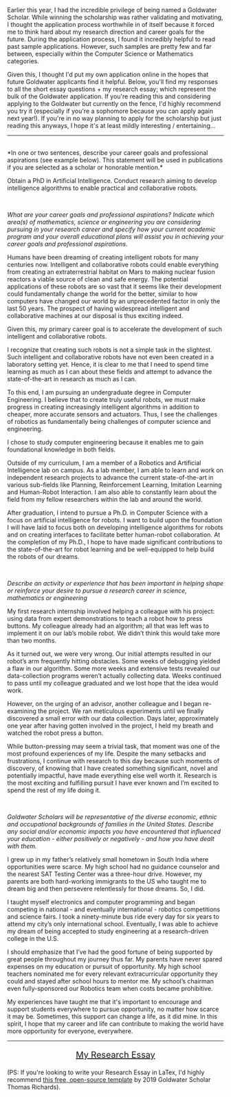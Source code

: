 Earlier this year, I had the incredible privilege of being named a Goldwater Scholar. While winning the scholarship was rather validating and motivating, I thought the application process worthwhile in of itself because it forced me to think hard about my research direction and career goals for the future. During the application process, I found it incredibly helpful to read past sample applications. However, such samples are pretty few and far between, especially within the Computer Science or Mathematics categories.

Given this, I thought I'd put my own application online in the hopes that future Goldwater applicants find it helpful. Below, you'll find my responses to all the short essay questions + my research essay; which represent the bulk of the Goldwater application. If you're reading this and considering applying to the Goldwater but currently on the fence, I'd highly recommend you try it (especially if you're a sophomore because you can apply again next year!). If you're in no way planning to apply for the scholarship but just reading this anyways, I hope it's at least mildly interesting / entertaining...

---

<br>
*In one or two sentences, describe your career goals and professional aspirations (see example below). This statement will be used in publications if you are selected as a scholar or honorable mention.*

Obtain a PhD in Artificial Intelligence. Conduct research aiming to develop intelligence algorithms to enable practical and collaborative robots.

<br>



*What are your career goals and professional aspirations? Indicate which area(s) of mathematics, science or engineering you are considering pursuing in your research career and specify how your current academic program and your overall educational plans will assist you in achieving your career goals and professional aspirations.*

Humans have been dreaming of creating intelligent robots for many centuries now. Intelligent and collaborative robots could enable everything from creating an extraterrestrial habitat on Mars to making nuclear fusion reactors a viable source of clean and safe energy. The potential applications of these robots are so vast that it seems like their development could fundamentally change the world for the better, similar to how computers have changed our world by an unprecedented factor in only the last 50 years. The prospect of having widespread intelligent and collaborative machines at our disposal is thus exciting indeed.
 
Given this, my primary career goal is to accelerate the development of such intelligent and collaborative robots.


I recognize that creating such robots is not a simple task in the slightest. Such intelligent and collaborative robots have not even been created in a laboratory setting yet. Hence, it is clear to me that I need to spend time learning as much as I can about these fields and attempt to advance the state-of-the-art in research as much as I can.

 To this end, I am pursuing an undergraduate degree in Computer Engineering. I believe that to create truly useful robots, we must make progress in creating increasingly intelligent algorithms in addition to cheaper, more accurate sensors and actuators. Thus, I see the challenges of robotics as fundamentally being challenges of computer science and engineering.

I chose to study computer engineering because it enables me to gain foundational knowledge in both fields.

Outside of my curriculum, I am a member of a Robotics and Artificial Intelligence lab on campus. As a lab member, I am able to learn and work on independent research projects to advance the current state-of-the-art in various sub-fields like Planning, Reinforcement Learning, Imitation Learning and Human-Robot Interaction. I am also able to constantly learn about the field from my fellow researchers within the lab and around the world.



After graduation, I intend to pursue a Ph.D. in Computer Science with a focus on artificial intelligence for robots. I want to build upon the foundation I will have laid to focus both on developing intelligence algorithms for robots and on creating interfaces to facilitate better human-robot collaboration. At the completion of my Ph.D., I hope to have made significant contributions to the state-of-the-art for robot learning and be well-equipped to help build the robots of our dreams.

<br>


*Describe an activity or experience that has been important in helping shape or reinforce your desire to pursue a research career in science, mathematics or engineering*


My first research internship involved helping a colleague with his project: using data from expert demonstrations to teach a robot how to press buttons. My colleague already had an algorithm; all that was left was to implement it on our lab’s mobile robot. We didn’t think this would take more than two months.



As it turned out, we were very wrong. Our initial attempts resulted in our robot’s arm frequently hitting obstacles. Some weeks of debugging yielded a flaw in our algorithm. Some more weeks and extensive tests revealed our data-collection programs weren’t actually collecting data. Weeks continued to pass until my colleague graduated and we lost hope that the idea would work.



However, on the urging of an advisor, another colleague and I began re-examining the project. We ran meticulous experiments until we finally discovered a small error with our data collection. Days later, approximately one year after having gotten involved in the project, I held my breath and watched the robot press a button.



While button-pressing may seem a trivial task, that moment was one of the most profound experiences of my life. Despite the many setbacks and frustrations, I continue with research to this day because such moments of discovery, of knowing that I have created something significant, novel and potentially impactful, have made everything else well worth it. Research is the most exciting and fulfilling pursuit I have ever known and I’m excited to spend the rest of my life doing it.

<br>



*Goldwater Scholars will be representative of the diverse economic, ethnic and occupational backgrounds of families in the United States. Describe any social and/or economic impacts you have encountered that influenced your education - either positively or negatively - and how you have dealt with them.*


I grew up in my father’s relatively small hometown in South India where opportunities were scarce. My high school had no guidance counselor and the nearest SAT Testing Center was a three-hour drive. However, my parents are both hard-working immigrants to the US who taught me to dream big and then persevere relentlessly for those dreams. So, I did.


I taught myself electronics and computer programming and began competing in national - and eventually international - robotics competitions and science fairs. I took a ninety-minute bus ride every day for six years to attend my city’s only international school. Eventually, I was able to achieve my dream of being accepted to study engineering at a research-driven college in the U.S.

I should emphasize that I’ve had the good fortune of being supported by great people throughout my journey thus far. My parents have never spared expenses on my education or pursuit of opportunity. My high school teachers nominated me for every relevant extracurricular opportunity they could and stayed after school hours to mentor me. My school’s chairman even fully-sponsored our Robotics team when costs became prohibitive. 

My experiences have taught me that it's important to encourage and support students everywhere to pursue opportunity, no matter how scarce it may be. Sometimes, this support can change a life, as it did mine. In this spirit, I hope that my career and life can contribute to making the world have more opportunity for everyone, everywhere.<br>

---
<div style="text-align: center"> <a href="/images/goldwater-sample-pics/Nishanth_s_Goldwater_Research_Essay.pdf"> <p style="font-size:20px"> My Research Essay </p> </a></div>

(PS: If you're looking to write your Research Essay in LaTex, I'd highly recommend [this free, open-source template](https://www.overleaf.com/latex/templates/goldwater-scholarship-research-essay-template/pmhbjqwgvdvb) by 2019 Goldwater Scholar Thomas Richards).

